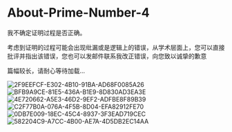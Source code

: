 # About-Prime-Number-4

我不确定证明过程是否正确。

考虑到证明的过程可能会出现纰漏或是逻辑上的错误，从学术层面上，您可以直接批评并指出该错误，您也可以发邮件联系我改正错误，向您致以诚挚的歉意

篇幅较长，请耐心等待加载...

![2F9EEFCF-E302-4B10-91BA-AD68F0085A26](https://user-images.githubusercontent.com/121736407/229301875-c2e3e826-2d7e-42f3-bcb8-165e269a953d.jpeg)
![BFB9A9CE-81E5-436A-B1E9-8D830AD3EA3E](https://user-images.githubusercontent.com/121736407/229301887-238cd238-21df-4946-a6ed-c015488330d8.jpeg)
![4E720662-A5E3-46D2-9EF2-ADFBE8F89B39](https://user-images.githubusercontent.com/121736407/229301890-82103425-9d6c-4954-8ea6-04d1e9841221.jpeg)
![C2F77B0A-076A-4F5B-8D04-EFA82912FE70](https://user-images.githubusercontent.com/121736407/229301897-074d4806-c362-46d0-bcb1-4e69efb0eddf.jpeg)
![0DB7E009-18EC-45C4-8937-3F3EAD719CEC](https://user-images.githubusercontent.com/121736407/229301900-098aafb0-b95c-4726-8b7c-4dd970ad1a86.jpeg)
![582204C9-A7CC-4B00-AE7A-4D5DB2EC14AA](https://user-images.githubusercontent.com/121736407/229301904-cb71aa0c-2690-4080-a820-96c0884c6df4.jpeg)
